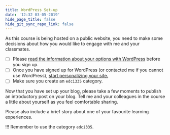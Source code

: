 ```yaml
---
title: WordPress Set-up
date: '12:32 03-05-2019'
hide_page_title: false
hide_git_sync_repo_link: false
---
```


As this course is being hosted on a public website, you need to make some decisions about how you would like to engage with me and your classmates.

- [ ] Please [read the information about your options with WordPress](https://edtechuvic.ca/wordpress) before you sign up.
- [ ] Once you have signed up for WordPress (or contacted me if you cannot use WordPress), [start personalizing your site.](http://edtechuvic.ca/edci335/getting-started-with-wordpress/)
- [ ] Make sure you create an `edci335` category.

Now that you have set up your blog, please take a few moments to publish an introductory post on your blog. Tell me and your colleagues in the course a little about yourself as you feel comfortable sharing.

Please also include a brief story about one of your favourite learning experiences.

!!! Remember to use the category `edci335`.
